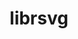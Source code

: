 ---
title: "librsvg"
layout: cache
categories: [package, develop]
meta: {"compilers": ["gcc@=11.4.0"], "num_specs": 11, "num_specs_by_stack": {"e4s": 11, "root": 11}, "oss": ["ubuntu22.04"], "platforms": ["linux"], "stacks": ["e4s", "root"], "targets": ["x86_64_v3"], "versions": ["2.56.2", "2.58.2"]}
spec_details: [{"compiler": "gcc@=11.4.0", "hash": "3wf27oxvkr6wbsmkv6ybt6xzsgebbvp4", "os": "ubuntu22.04", "platform": "linux", "size": "-", "stacks": ["e4s", "root"], "target": "x86_64_v3", "variants": ["build_system=autotools", "~doc"], "versions": ["2.56.2"]}, {"compiler": "gcc@=11.4.0", "hash": "5hum42qthv3vxuhoi7iujwst5lm4sga5", "os": "ubuntu22.04", "platform": "linux", "size": "-", "stacks": ["e4s", "root"], "target": "x86_64_v3", "variants": ["build_system=autotools", "~doc"], "versions": ["2.56.2"]}, {"compiler": "gcc@=11.4.0", "hash": "ct63umc5kgow6mltjbeh6pkumlzuzmgt", "os": "ubuntu22.04", "platform": "linux", "size": "-", "stacks": ["e4s", "root"], "target": "x86_64_v3", "variants": ["build_system=autotools", "~doc"], "versions": ["2.56.2"]}, {"compiler": "gcc@=11.4.0", "hash": "dsbiiyaabmoxj4borwpk742lirdif2qs", "os": "ubuntu22.04", "platform": "linux", "size": "-", "stacks": ["e4s", "root"], "target": "x86_64_v3", "variants": ["build_system=autotools", "~doc"], "versions": ["2.58.2"]}, {"compiler": "gcc@=11.4.0", "hash": "l56upkawlpju5wavniu3zqojzlx4hztw", "os": "ubuntu22.04", "platform": "linux", "size": "-", "stacks": ["e4s", "root"], "target": "x86_64_v3", "variants": ["build_system=autotools", "~doc"], "versions": ["2.56.2"]}, {"compiler": "gcc@=11.4.0", "hash": "ldnchy4uwxa2r5lhbn6asa6ips37ohcv", "os": "ubuntu22.04", "platform": "linux", "size": "-", "stacks": ["e4s", "root"], "target": "x86_64_v3", "variants": ["build_system=autotools", "~doc"], "versions": ["2.58.2"]}, {"compiler": "gcc@=11.4.0", "hash": "r2fymlomtnm3lbrkezkluwymeckjftyf", "os": "ubuntu22.04", "platform": "linux", "size": "-", "stacks": ["e4s", "root"], "target": "x86_64_v3", "variants": ["build_system=autotools", "~doc"], "versions": ["2.58.2"]}, {"compiler": "gcc@=11.4.0", "hash": "tqrxnxlj7b7ay4fh2b2wg4jhcnfifpus", "os": "ubuntu22.04", "platform": "linux", "size": "-", "stacks": ["e4s", "root"], "target": "x86_64_v3", "variants": ["build_system=autotools", "~doc"], "versions": ["2.56.2"]}, {"compiler": "gcc@=11.4.0", "hash": "xf6bz45e3c3ydxko2v4nan3flbetf3ux", "os": "ubuntu22.04", "platform": "linux", "size": "-", "stacks": ["e4s", "root"], "target": "x86_64_v3", "variants": ["build_system=autotools", "~doc"], "versions": ["2.56.2"]}, {"compiler": "gcc@=11.4.0", "hash": "xiipzfeyx6c6jjqyqgz7ztyfrka6mvxd", "os": "ubuntu22.04", "platform": "linux", "size": "-", "stacks": ["e4s", "root"], "target": "x86_64_v3", "variants": ["build_system=autotools", "~doc"], "versions": ["2.56.2"]}, {"compiler": "gcc@=11.4.0", "hash": "zo3md3xnpmq2i3gh3rscm2kyg4ra3qyj", "os": "ubuntu22.04", "platform": "linux", "size": "-", "stacks": ["e4s", "root"], "target": "x86_64_v3", "variants": ["build_system=autotools", "~doc"], "versions": ["2.56.2"]}]
---